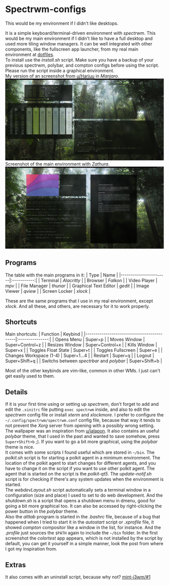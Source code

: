 # Spectrwm-configs

This would be my environment if I didn't like desktops.

It is a simple keyboard/terminal-driven environment with *spectrwm*. This would be my main environment if I didn't like to have a full desktop and used more tiling window managers. It can be well integrated with other components, like the fullscreen app launcher, from my real main environment at [dotfiles](https://github.com/Firespindash/dotfiles). \
To install use the *install.sh* script. Make sure you have a backup of your previous spectrwm, polybar, and compton configs before using the script. Please run the script inside a graphical environment. \
My version of an screenshot from [u/Harjuu](https://www.reddit.com/r/unixporn/comments/gcg0hh/spectrwm_first_post/) in *Manjaro*.
![Main Environment Screenshot](spectrwm.png)
Screenshot of the main environment with *Zathura*. 
![Zathura Screenshot](zathura-spectrwm.png)
## Programs
The table with the main programs in it:
|          Type         |     Name    |
|-----------------------|:-----------:|
|        Terminal       | *Alacritty* |
|         Browser       |  *Falkon*   |
|      Video Player     |    *mpv*    |
|      File Manager     |  *thunar*   |
| Graphical Text Editor |   *gedit*   |
|      Image Viewer     |   *qview*   |
|     Screen Locker     |   *xlock*   |

These are the same programs that I use in my real environment, except *xlock*. And all these, and others, are necessary for it to work properly.
## Shortcuts
Main shortcuts:
|                  Function                 |     Keybind     |
|-------------------------------------------|:---------------:|
|                 Opens Menu                |     Super+p     |
|                Moves Window               | Super+Control+z |
|               Resizes Window              | Super+Control+x |
|                Kills Window               |     Super+x     |
|            Toggles Float State            |     Super+t     |
|             Toggles Fullscreen            |     Super+e     |
|          Changes Workspace (1-4)          |   Super+1...4   |
|                  Restart                  |     Super+q     |
|                   Logout                  |  Super+Shift+q  |
| Switchs between *spectrbar* and *polybar* |  Super+Shift+b  |

Most of the other keybinds are vim-like, common in other WMs. I just can't get easily used to them.
## Details
If it is your first time using or setting up *spectrwm*, don't forget to add and edit the `.xinitrc` file putting `exec spectrwm` inside, and also to edit the *spectrwm* config file or install *xterm* and *xlockmore*. I prefer to configure the `~/.config/spectrwm/spectrwm.conf` config file, because that way it tends to not prevent the *Xorg* server from opening with a possibly wrong setting. \
The wallpaper was an inspiration from [u/jalapon](https://www.reddit.com/r/unixporn/comments/g549vq/bspwm_studying_birds_migration_is_easier_with_a/). It also contains an useful *polybar* theme, that I used in the past and wanted to save somehow, press `Super+Shift+b` ;). If you want to go a bit more graphical, using the *polybar* theme is nice. \
It comes with some scripts I found useful which are stored in `~/bin`. The *polkit.sh* script is for starting a polkit agent in a minimum environment. The location of the polkit agent to start changes for different agents, and you have to change it on the script if you want to use other polkit agent. The agent that is started on the script is the *polkit-qt5*.  The *update-notif.sh* script is for checking if there's any system updates when the environment is started. \
The *webdevLayout.sh* script automatically sets a terminal window in a configuration (size and place) I used to set to do web development. And the *shutdown.sh* is a script that opens a shutdown menu in dmenu, good for going a bit more graphical too. It can also be accessed by right-clicking the power button in the *polybar* theme. \
Also the *alttab* program is started in the *.bashrc* file, because of a bug that happened when I tried to start it in the *autostart* script or *.xprofile* file, it showed *compton* compositor like a window in the list, for instance. And the *.profile* just sources the `$PATH` again to include the `~/bin` folder.
In the first screenshot the *colortest* app appears, which is not installed by the script by default, you can get it yourself in a simple manner, look the post from where I got my inspiration from.
## Extras
It also comes with an uninstall script, because why not? [mint-i3wm/#1](https://github.com/Firespindash/mint-i3wm/issues/1#issue-626789180)
